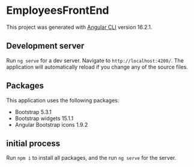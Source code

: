 # EmployeesFrontEnd

This project was generated with [Angular CLI](https://github.com/angular/angular-cli) version 16.2.1.

## Development server

Run `ng serve` for a dev server. Navigate to `http://localhost:4200/`. The application will automatically reload if you change any of the source files.

## Packages

This application uses the following packages:
* Bootstrap 5.3.1
* Bootstrap widgets 15.1.1
* Angular Bootstrap icons 1.9.2

## initial process

Run `npm i` to install all packages, and the run `ng serve` for the server.